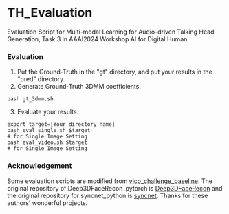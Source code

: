 # TH_Evaluation
Evaluation Script for Multi-modal Learning for Audio-driven Talking Head Generation, Task 3 in AAAI2024 Workshop AI for Digital Human.

### Evaluation
1. Put the Ground-Truth in the "gt" directory, and put your results in the "pred" directory.
2. Generate Ground-Truth 3DMM coefficients.
```
bash gt_3dmm.sh
```
3. Evaluate your results.
```
export target=[Your directory name]
bash eval_single.sh $target
# for Single Image Setting 
bash eval_video.sh $target
# for Single Image Setting 
```

### Acknowledgement
Some evaluation scripts are modified from [vico_challenge_baseline](https://github.com/dc3ea9f/vico_challenge_baseline). The original repository of Deep3DFaceRecon_pytorch is [Deep3DFaceRecon](https://github.com/sicxu/Deep3DFaceRecon_pytorch) and the original repository for syncnet_python is [syncnet](https://github.com/joonson/syncnet_python).
Thanks for these authors' wonderful projects.

